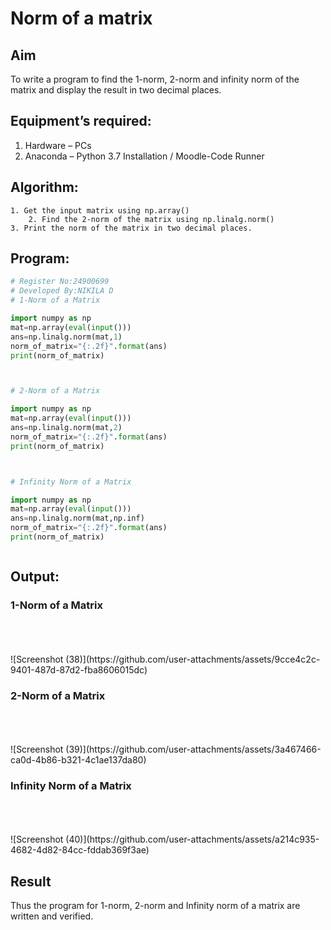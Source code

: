 # Norm of a matrix
## Aim
To write a program to find the 1-norm, 2-norm and infinity norm of the matrix and display the result in two decimal places.
## Equipment’s required:
1.	Hardware – PCs
2.	Anaconda – Python 3.7 Installation / Moodle-Code Runner
## Algorithm:
	1. Get the input matrix using np.array()   
        2. Find the 2-norm of the matrix using np.linalg.norm()
	3. Print the norm of the matrix in two decimal places.
## Program:
```Python
# Register No:24900699
# Developed By:NIKILA D
# 1-Norm of a Matrix

import numpy as np
mat=np.array(eval(input()))
ans=np.linalg.norm(mat,1)
norm_of_matrix="{:.2f}".format(ans)
print(norm_of_matrix)



# 2-Norm of a Matrix

import numpy as np
mat=np.array(eval(input()))
ans=np.linalg.norm(mat,2)
norm_of_matrix="{:.2f}".format(ans)
print(norm_of_matrix)



# Infinity Norm of a Matrix

import numpy as np
mat=np.array(eval(input()))
ans=np.linalg.norm(mat,np.inf)
norm_of_matrix="{:.2f}".format(ans)
print(norm_of_matrix)



```
## Output:
### 1-Norm of a Matrix
<br>
<br>
<br>
![Screenshot (38)](https://github.com/user-attachments/assets/9cce4c2c-9401-487d-87d2-fba8606015dc)

### 2-Norm of a Matrix
<br>
<br>
<br>
![Screenshot (39)](https://github.com/user-attachments/assets/3a467466-ca0d-4b86-b321-4c1ae137da80)

### Infinity Norm of a Matrix
<br>
<br>
<br>
![Screenshot (40)](https://github.com/user-attachments/assets/a214c935-4682-4d82-84cc-fddab369f3ae)

## Result
Thus the program for 1-norm, 2-norm and Infinity norm of a matrix are written and verified.
